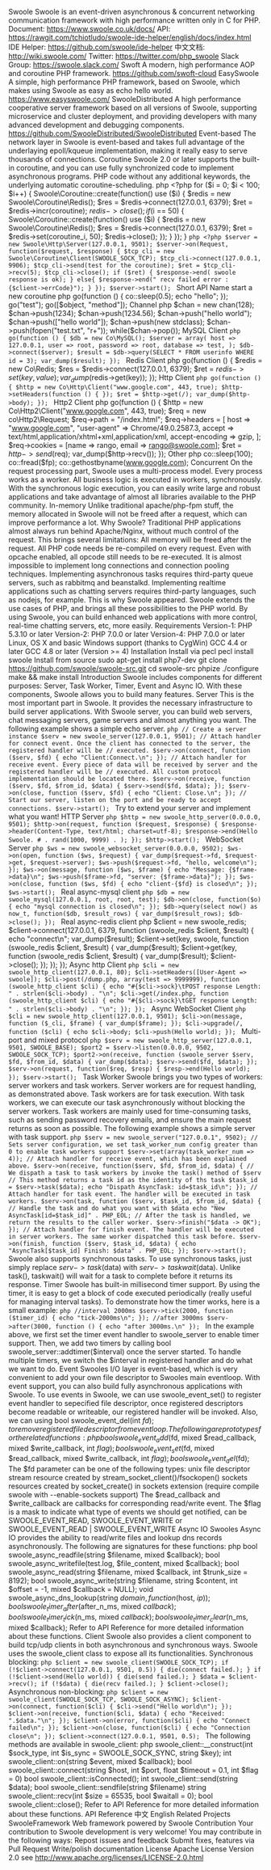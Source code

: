 Swoole Swoole is an event-driven asynchronous & concurrent networking communication framework with high performance written only in C for PHP. Document: https://www.swoole.co.uk/docs/ API: https://rawgit.com/tchiotludo/swoole-ide-helper/english/docs/index.html IDE Helper: https://github.com/swoole/ide-helper 中文文档: http://wiki.swoole.com/ Twitter: https://twitter.com/php_swoole Slack Group: https://swoole.slack.com/ Swoft A modern, high performance AOP and coroutine PHP framework. https://github.com/swoft-cloud EasySwoole A simple, high performance PHP framework, based on Swoole, which makes using Swoole as easy as echo hello world. https://www.easyswoole.com/ SwooleDistributed A high performance cooperative server framework based on all versions of Swoole, supporting microservice and cluster deployment, and providing developers with many advanced development and debugging components. https://github.com/SwooleDistributed/SwooleDistributed Event-based The network layer in Swoole is event-based and takes full advantage of the underlaying epoll/kqueue implementation, making it really easy to serve thousands of connections. Coroutine Swoole 2.0 or later supports the built-in coroutine, and you can use fully synchronized code to implement asynchronous programs. PHP code without any additional keywords, the underlying automatic coroutine-scheduling. php <?php for ($i = 0; $i < 100; $i++) { Swoole\Coroutine::create(function() use ($i) { $redis = new Swoole\Coroutine\Redis(); $res = $redis->connect(127.0.0.1, 6379); $ret = $redis->incr(coroutine); $redis->close(); if ($i == 50) { Swoole\Coroutine::create(function() use ($i) { $redis = new Swoole\Coroutine\Redis(); $res = $redis->connect(127.0.0.1, 6379); $ret = $redis->set(coroutine_i, 50); $redis->close(); }); } }); } ```php <?php $server = new Swoole\Http\Server(127.0.0.1, 9501); $server->on(Request, function($request, $response) { $tcp_cli = new Swoole\Coroutine\Client(SWOOLE_SOCK_TCP); $tcp_cli->connect(127.0.0.1, 9906); $tcp_cli->send(test for the coroutine); $ret = $tcp_cli->recv(5); $tcp_cli->close(); if ($ret) { $response->end( swoole response is ok); } else{ $response->end(" recv failed error : {$client->errCode}"); } }); $server->start(); ``` Short API Name start a new coroutine php go(function () { co::sleep(0.5); echo "hello"; }); go("test"); go([$object, "method"]); Channel php $chan = new chan(128); $chan->push(1234); $chan->push(1234.56); $chan->push("hello world"); $chan->push(["hello world"]); $chan->push(new stdclass); $chan->push(fopen("test.txt", "r+")); while($chan->pop()); MySQL Client ```php go(function () { $db = new Co\MySQL(); $server = array( host => 127.0.0.1, user => root, password => root, database => test, ); $db->connect($server); $result = $db->query(SELECT * FROM userinfo WHERE id = 3); var_dump($result); }); ``` Redis Client php go(function () { $redis = new Co\Redis; $res = $redis->connect(127.0.0.1, 6379); $ret = $redis->set(key, value); var_dump($redis->get(key)); }); Http Client ```php go(function () { $http = new Co\Http\Client("www.google.com", 443, true); $http->setHeaders(function () { }); $ret = $http->get(/); var_dump($http->body); }); ``` Http2 Client php go(function () { $http = new Co\Http2\Client("www.google.com", 443, true); $req = new co\Http2\Request; $req->path = "/index.html"; $req->headers = [ host => "www.google.com", "user-agent" => Chrome/49.0.2587.3, accept => text/html,application/xhtml+xml,application/xml, accept-encoding => gzip, ]; $req->cookies = [name => rango, email => rango@swoole.com]; $ret = $http->send($req); var_dump($http->recv()); }); Other php co::sleep(100); co::fread($fp); co::gethostbyname(www.google.com); Concurrent On the request processing part, Swoole uses a multi-process model. Every process works as a worker. All business logic is executed in workers, synchronously. With the synchronous logic execution, you can easily write large and robust applications and take advantage of almost all libraries available to the PHP community. In-memory Unlike traditional apache/php-fpm stuff, the memory allocated in Swoole will not be freed after a request, which can improve performance a lot. Why Swoole? Traditional PHP applications almost always run behind Apache/Nginx, without much control of the request. This brings several limitations: All memory will be freed after the request. All PHP code needs be re-compiled on every request. Even with opcache enabled, all opcode still needs to be re-executed. It is almost impossible to implement long connections and connection pooling techniques. Implementing asynchronous tasks requires third-party queue servers, such as rabbitmq and beanstalkd. Implementing realtime applications such as chatting servers requires third-party languages, such as nodejs, for example. This is why Swoole appeared. Swoole extends the use cases of PHP, and brings all these possibilities to the PHP world. By using Swoole, you can build enhanced web applications with more control, real-time chatting servers, etc, more easily. Requirements Version-1: PHP 5.3.10 or later Version-2: PHP 7.0.0 or later Version-4: PHP 7.0.0 or later Linux, OS X and basic Windows support (thanks to CygWin) GCC 4.4 or later GCC 4.8 or later (Version >= 4) Installation Install via pecl pecl install swoole Install from source sudo apt-get install php7-dev git clone https://github.com/swoole/swoole-src.git cd swoole-src phpize ./configure make && make install Introduction Swoole includes components for different purposes: Server, Task Worker, Timer, Event and Async IO. With these components, Swoole allows you to build many features. Server This is the most important part in Swoole. It provides the necessary infrastructure to build server applications. With Swoole server, you can build web servers, chat messaging servers, game servers and almost anything you want. The following example shows a simple echo server. ```php // Create a server instance $serv = new swoole_server(127.0.0.1, 9501); // Attach handler for connect event. Once the client has connected to the server, the registered handler will be // executed. $serv->on(connect, function ($serv, $fd) { echo "Client:Connect.\n"; }); // Attach handler for receive event. Every piece of data will be received by server and the registered handler will be // executed. All custom protocol implementation should be located there. $serv->on(receive, function ($serv, $fd, $from_id, $data) { $serv->send($fd, $data); }); $serv->on(close, function ($serv, $fd) { echo "Client: Close.\n"; }); // Start our server, listen on the port and be ready to accept connections. $serv->start(); ``` Try to extend your server and implement what you want! HTTP Server ```php $http = new swoole_http_server(0.0.0.0, 9501); $http->on(request, function ($request, $response) { $response->header(Content-Type, text/html; charset=utf-8); $response->end(Hello Swoole. # . rand(1000, 9999) . ); }); $http->start(); ``` WebSocket Server ```php $ws = new swoole_websocket_server(0.0.0.0, 9502); $ws->on(open, function ($ws, $request) { var_dump($request->fd, $request->get, $request->server); $ws->push($request->fd, "hello, welcome\n"); }); $ws->on(message, function ($ws, $frame) { echo "Message: {$frame->data}\n"; $ws->push($frame->fd, "server: {$frame->data}"); }); $ws->on(close, function ($ws, $fd) { echo "client-{$fd} is closed\n"; }); $ws->start(); ``` Real async-mysql client ```php $db = new swoole_mysql(127.0.0.1, root, root, test); $db->on(close, function($o) { echo "mysql connection is closed\n"; }); $db->query(select now() as now_t, function($db, $result_rows) { var_dump($result_rows); $db->close(); }); ``` Real async-redis client php $client = new swoole_redis; $client->connect(127.0.0.1, 6379, function (swoole_redis $client, $result) { echo "connect\n"; var_dump($result); $client->set(key, swoole, function (swoole_redis $client, $result) { var_dump($result); $client->get(key, function (swoole_redis $client, $result) { var_dump($result); $client->close(); }); }); }); Async http Client ```php $cli = new swoole_http_client(127.0.0.1, 80); $cli->setHeaders([User-Agent => swoole]); $cli->post(/dump.php, array(test => 9999999), function (swoole_http_client $cli) { echo "#{$cli->sock}\tPOST response Length: " . strlen($cli->body) . "\n"; $cli->get(/index.php, function (swoole_http_client $cli) { echo "#{$cli->sock}\tGET response Length: " . strlen($cli->body) . "\n"; }); }); ``` Async WebSocket Client ```php $cli = new swoole_http_client(127.0.0.1, 9501); $cli->on(message, function ($_cli, $frame) { var_dump($frame); }); $cli->upgrade(/, function ($cli) { echo $cli->body; $cli->push(Hello world); }); ``` Multi-port and mixed protocol ```php $serv = new swoole_http_server(127.0.0.1, 9501, SWOOLE_BASE); $port2 = $serv->listen(0.0.0.0, 9502, SWOOLE_SOCK_TCP); $port2->on(receive, function (swoole_server $serv, $fd, $from_id, $data) { var_dump($data); $serv->send($fd, $data); }); $serv->on(request, function($req, $resp) { $resp->end(Hello world); }); $serv->start(); ``` Task Worker Swoole brings you two types of workers: server workers and task workers. Server workers are for request handling, as demonstrated above. Task workers are for task execution. With task workers, we can execute our task asynchronously without blocking the server workers. Task workers are mainly used for time-consuming tasks, such as sending password recovery emails, and ensure the main request returns as soon as possible. The following example shows a simple server with task support. ```php $serv = new swoole_server("127.0.0.1", 9502); // Sets server configuration, we set task_worker_num config greater than 0 to enable task workers support $serv->set(array(task_worker_num => 4)); // Attach handler for receive event, which has been explained above. $serv->on(receive, function($serv, $fd, $from_id, $data) { // We dispath a task to task workers by invoke the task() method of $serv // This method returns a task id as the identity of ths task $task_id = $serv->task($data); echo "Dispath AsyncTask: id=$task_id\n"; }); // Attach handler for task event. The handler will be executed in task workers. $serv->on(task, function ($serv, $task_id, $from_id, $data) { // Handle the task and do what you want with $data echo "New AsyncTask[id=$task_id]" . PHP_EOL; // After the task is handled, we return the results to the caller worker. $serv->finish("$data -> OK"); }); // Attach handler for finish event. The handler will be executed in server workers. The same worker dispatched this task before. $serv->on(finish, function ($serv, $task_id, $data) { echo "AsyncTask[$task_id] Finish: $data" . PHP_EOL; }); $serv->start(); ``` Swoole also supports synchronous tasks. To use synchronous tasks, just simply replace $serv->task($data) with $serv->taskwait($data). Unlike task(), taskwait() will wait for a task to complete before it returns its response. Timer Swoole has built-in millisecond timer support. By using the timer, it is easy to get a block of code executed periodically (really useful for managing interval tasks). To demonstrate how the timer works, here is a small example: ```php //interval 2000ms $serv->tick(2000, function ($timer_id) { echo "tick-2000ms\n"; }); //after 3000ms $serv->after(3000, function () { echo "after 3000ms.\n" }); ``` In the example above, we first set the timer event handler to swoole_server to enable timer support. Then, we add two timers by calling bool swoole_server::addtimer($interval) once the server started. To handle multiple timers, we switch the $interval in registered handler and do what we want to do. Event Swooles I/O layer is event-based, which is very convenient to add your own file descriptor to Swooles main eventloop. With event support, you can also build fully asynchronous applications with Swoole. To use events in Swoole, we can use swoole_event_set() to register event handler to sepecified file descriptor, once registered descriptors become readable or writeable, our registered handler will be invoked. Also, we can using bool swoole_event_del(int $fd); to remove registered file descriptor from eventloop. The following are prototypes for the related functions: php bool swoole_event_add($fd, mixed $read_callback, mixed $write_callback, int $flag); bool swoole_event_set($fd, mixed $read_callback, mixed $write_callback, int $flag); bool swoole_event_del($fd); The $fd parameter can be one of the following types: unix file descriptor stream resource created by stream_socket_client()/fsockopen() sockets resources created by socket_create() in sockets extension (require compile swoole with --enable-sockets support) The $read_callback and $write_callback are callbacks for corresponding read/write event. The $flag is a mask to indicate what type of events we should get notified, can be SWOOLE_EVENT_READ, SWOOLE_EVENT_WRITE or SWOOLE_EVENT_READ | SWOOLE_EVENT_WRITE Async IO Swooles Async IO provides the ability to read/write files and lookup dns records asynchronously. The following are signatures for these functions: php bool swoole_async_readfile(string $filename, mixed $callback); bool swoole_async_writefile(test.log, $file_content, mixed $callback); bool swoole_async_read(string $filename, mixed $callback, int $trunk_size = 8192); bool swoole_async_write(string $filename, string $content, int $offset = -1, mixed $callback = NULL); void swoole_async_dns_lookup(string $domain, function($host, $ip){}); bool swoole_timer_after($after_n_ms, mixed $callback); bool swoole_timer_tick($n_ms, mixed $callback); bool swoole_timer_clear($n_ms, mixed $callback); Refer to API Reference for more detailed information about these functions. Client Swoole also provides a client component to build tcp/udp clients in both asynchronous and synchronous ways. Swoole uses the swoole_client class to expose all its functionalities. Synchronous blocking: ```php $client = new swoole_client(SWOOLE_SOCK_TCP); if (!$client->connect(127.0.0.1, 9501, 0.5)) { die(connect failed.); } if (!$client->send(Hello world)) { die(send failed.); } $data = $client->recv(); if (!$data) { die(recv failed.); } $client->close(); ``` Asynchronous non-blocking: ```php $client = new swoole_client(SWOOLE_SOCK_TCP, SWOOLE_SOCK_ASYNC); $client->on(connect, function($cli) { $cli->send("Hello world\n"); }); $client->on(receive, function($cli, $data) { echo "Received: ".$data."\n"; }); $client->on(error, function($cli) { echo "Connect failed\n"; }); $client->on(close, function($cli) { echo "Connection close\n"; }); $client->connect(127.0.0.1, 9501, 0.5); ``` The following methods are available in swoole_client: php swoole_client::__construct(int $sock_type, int $is_sync = SWOOLE_SOCK_SYNC, string $key); int swoole_client::on(string $event, mixed $callback); bool swoole_client::connect(string $host, int $port, float $timeout = 0.1, int $flag = 0) bool swoole_client::isConnected(); int swoole_client::send(string $data); bool swoole_client::sendfile(string $filename) string swoole_client::recv(int $size = 65535, bool $waitall = 0); bool swoole_client::close(); Refer to API Reference for more detailed information about these functions. API Reference 中文 English Related Projects SwooleFramework Web framework powered by Swoole Contribution Your contribution to Swoole development is very welcome! You may contribute in the following ways: Repost issues and feedback Submit fixes, features via Pull Request Write/polish documentation License Apache License Version 2.0 see http://www.apache.org/licenses/LICENSE-2.0.html